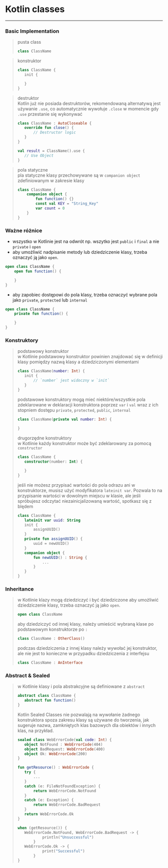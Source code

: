 # Kotlin classes
---
### Basic Implementation
> pusta class
>```kotlin
>class ClassName
>```

> konstruktor
>```kotlin
>class ClassName {
>    init {
>
>    }
>}
>```

> destruktor \
> Kotlin już nie posiada destruktorów, rekomendowaną alternatywą jest używanie `.use`, co automatycznie wywołuje `.close` w momencie gdy `.use` przestanie się wykonywać
>```kotlin
>class ClassName : AutoCloseable {
>    override fun close() {
>        // Destructor logic
>    }
>}
>
>val result = ClassName().use {
>    // Use Object
>}
>```

> pola statyczne \
> pla statyczne klasy przechowywane są w `companion object` zdefiniowanym w zakresie klasy
> ```kotlin
> class ClassName {
>     companion object {
>         fun function() {}
>         const val KEY = "String_Key"
>         var count = 0
>     }
> }
>```

### Ważne różnice

- wszystko w Kotlinie jest na odwrót np. wszytko jest `public` i `final` a nie `private` i `open`
- aby umożliwić nadpisanie metody lub dziedziczenie klasy, trzeba oznaczyć ją jako `open`.
```kotlin
open class ClassName {
    open fun function() {

    }
}
```
- aby zapobiec dostępowi do pola klasy, trzeba oznaczyć wybrane pola jako `private`, `protected` lub `internal`
```kotlin
open class ClassName {
    private fun function() {

    }
}
```
### Konstruktory
> podstawowy konstruktor \
> w Kotlinie podstawowy konstruktor powinien znajdować się w definicji klasy pomiędzy nazwą klasy a dziedziczonymi elementami
>```kotlin
>class ClassName(number: Int) {
>    init {
>        // `number` jest widoczny w `init`
>    }
>}
>```
> podstawowe konstruktory mogą mieć niektóre/wszystkie pola zdeklarowane w deklaracji konstruktora poprzez `var` i `val` wraz z ich stopniem dostępu `private`, `protected`, `public`, `internal`
>```kotlin
>class ClassName(private val number: Int) {
>        
>}
>```
> drugorzędne konstruktory \
> w Kotlinie każdy konstruktor może być zdeklarowany za pomocą `constructor`
>```kotlin
>class ClassName {
>    constructor(number: Int) {
>
>    }
>}
>```
> jeśli nie możesz przypisać wartości do pola odrazu ani w konstruktorze, musisz użyć modyfikatora `lateinit var`. Pozwala to na przypisanie wartości w dowolnym miejscu w klasie, ale jeśli spróbujesz odczytać niezainicjalizowaną wartość, spotkasz się z blędem
>```kotlin
>class ClassName {
>    lateinit var uuid: String
>    init {
>        assignUUID()
>    }
>    private fun assignUUID() {
>        uuid = newUUID()
>    }
>    companion object {
>        fun newUUID() : String {
>            ...
>        }
>    }
>}
>```

### Inheritance

> w Kotlinie klazy mogą dziedziczyć i być dziedziczone 
> aby umożliwić dziedziczenie klasy, trzeba oznaczyć ją jako `open`.
>```kotlin
> open class ClassName
>```
> aby dziedziczyć od innej klasy, należy umieścić wybraną klase po podstawowym konstruktorze po `:`
>```kotlin
>class ClassName : OtherClass()
>```
> podczas dziedziczenia z innej klasy należy wywołać jej konstruktor, ale nie jest to konieczne w przypadku dziedziczenia z interfejsu
>```kotlin
>class ClassName : AnInterface
>```

### Abstract & Sealed

> w Kotlinie klasy i pola abstrakcyjne są definiowane z `abstract`
>```kotlin
>abstract class ClassName {
>    abstract fun function()
>}
>```
> Kotlin Sealed Classes nie pozwalają na wywołanie żadnego konstruktora spoza zakresu klasy
> są używane do tworzenia, jak sugeruje nazwa, zamkniętych klas bazowych dla obiektów i innych klas, na przykład.
>```kotlin
>sealed class WebErrorCode(val code: Int) {
>    object NotFound : WebErrorCode(404)
>    object BadRequest: WebErrorCode(400)
>    object Ok: WebErrorCode(200)
>}
>
>fun getResource() : WebErrorCode {
>    try {
>        ...
>    }
>    catch (e: FileNotFoundException) {
>        return WebErrorCode.NotFound
>    }
>    catch (e: Exception) {
>        return WebErrorCode.BadRequest
>    }
>    return WebErrorCode.Ok
>}
>
>when (getResource()) {
>    WebErrorCode.NotFound, WebErrorCode.BadRequest -> {
>            println("Unsuccessful")
>        }
>    WebErrorCode.Ok -> {
>            print("Successful")
>        }
>}
>```